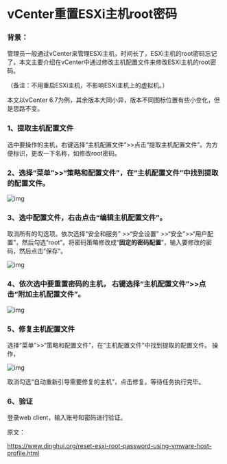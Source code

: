 # vCenter重置ESXi主机root密码

### 背景：

管理员一般通过vCenter来管理ESXi主机，时间长了，ESXi主机的root密码忘记了，本文主要介绍在vCenter中通过修改主机配置文件来修改ESXI主机的root密码。

（备注：不用重启ESXi主机，不影响ESXi主机上的虚拟机。）

本文以vCenter 6.7为例，其余版本大同小异，版本不同图标位置有些小变化，但是思路不变。

### 1、提取主机配置文件

选中要操作的主机，右键选择“主机配置文件”>>点击“提取主机配置文件”。为方便标识，更改一下名称，如修改root密码。

### 2、选择“菜单”>>“策略和配置文件”，在“主机配置文件”中找到提取的配置文件。

![img](https://pic.chjina.com/2023/08/21/image-7.png)

### 3、选中配置文件，右击点击“编辑主机配置文件”。

取消所有的勾选项。依次选择“安全和服务” >>“安全设置” >>“安全”>>“用户配置”，然后勾选“root”。将密码策略修改成“**固定的密码配置**”，输入要修改的密码，然后点击“保存”。

![img](https://pic.chjina.com/2023/08/21/image-8.png)

### 4、依次选中要重置密码的主机， 右键选择“主机配置文件”>>点击“附加主机配置文件”。

![img](https://pic.chjina.com/2023/08/21/image-10.png)

### 5、修复主机配置文件

选择“菜单”>>“策略和配置文件”，在“主机配置文件”中找到提取的配置文件。 操作，

![img](https://pic.chjina.com/2023/08/21/image-11.png)

取消勾选“自动重新引导需要修复的主机”，点击修复。等待任务执行完毕。

### 6、验证

登录web client，输入账号和密码进行验证。

原文：

https://www.dinghui.org/reset-esxi-root-password-using-vmware-host-profile.html
